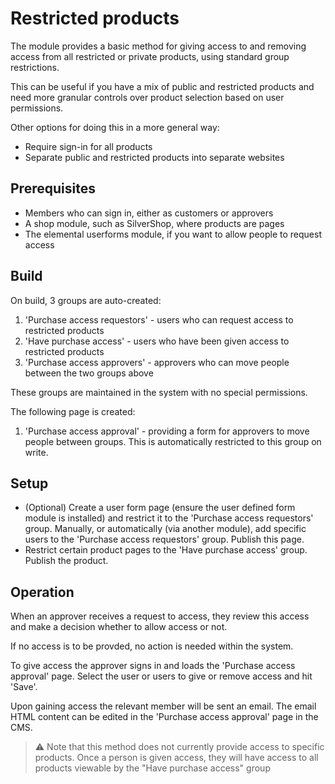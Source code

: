 # Restricted products

The module provides a basic method for giving access to and removing access from all restricted or private products, using standard group restrictions.

This can be useful if you have a mix of public and restricted products and need more granular controls over product selection based on user permissions.

Other options for doing this in a more general way:

+ Require sign-in for all products
+ Separate public and restricted products into separate websites

## Prerequisites

+ Members who can sign in, either as customers or approvers
+ A shop module, such as SilverShop, where products are pages
+ The elemental userforms module, if you want to allow people to request access

## Build

On build, 3 groups are auto-created:

1. 'Purchase access requestors' - users who can request access to restricted products
2. 'Have purchase access' - users who have been given access to restricted products
3. 'Purchase access approvers' - approvers who can move people between the two groups above

These groups are maintained in the system with no special permissions.

The following page is created:

1. 'Purchase access approval' - providing a form for approvers to move people between groups. This is automatically restricted to this group on write.

## Setup

+ (Optional) Create a user form page (ensure the user defined form module is installed) and restrict it to the 'Purchase access requestors' group. Manually, or automatically (via another module), add specific users to the 'Purchase access requestors' group. Publish this page.
+ Restrict certain product pages to the 'Have purchase access' group. Publish the product.

## Operation

When an approver receives a request to access, they review this access and make a decision whether to allow access or not.

If no access is to be provded, no action is needed within the system.

To give access the approver signs in and loads the 'Purchase access approval' page. Select the user or users to give or remove access and hit 'Save'.

Upon gaining access the relevant member will be sent an email. The email HTML content can be edited in the 'Purchase access approval' page in the CMS.


> :warning: Note that this method does not currently provide access to specific products. Once a person is given access, they will have access to all products viewable by the "Have purchase access" group
